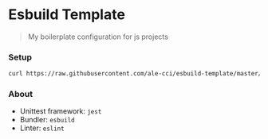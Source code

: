 # Esbuild Template
> My boilerplate configuration for js projects

### Setup
```bash
curl https://raw.githubusercontent.com/ale-cci/esbuild-template/master/configure | bash
```

### About
- Unittest framework: `jest`
- Bundler: `esbuild`
- Linter: `eslint`
